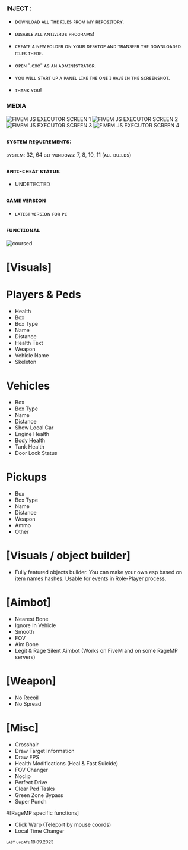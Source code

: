 ### INJECT :

- ᴅᴏᴡɴʟᴏᴀᴅ ᴀʟʟ ᴛʜᴇ ꜰɪʟᴇs ꜰʀᴏᴍ ᴍʏ ʀᴇᴘᴏsɪᴛᴏʀʏ.
- ᴅɪsᴀʙʟᴇ ᴀʟʟ ᴀɴᴛɪᴠɪʀᴜs ᴘʀᴏɢʀᴀᴍs!
- ᴄʀᴇᴀᴛᴇ ᴀ ɴᴇᴡ ꜰᴏʟᴅᴇʀ ᴏɴ ʏᴏᴜʀ ᴅᴇsᴋᴛᴏᴘ ᴀɴᴅ ᴛʀᴀɴsꜰᴇʀ ᴛʜᴇ ᴅᴏᴡɴʟᴏᴀᴅᴇᴅ ꜰɪʟᴇs ᴛʜᴇʀᴇ.
- ᴏᴘᴇɴ ".exe" ᴀs ᴀɴ ᴀᴅᴍɪɴɪsᴛʀᴀᴛᴏʀ.
- ʏᴏᴜ ᴡɪʟʟ sᴛᴀʀᴛ ᴜᴘ ᴀ ᴘᴀɴᴇʟ ʟɪᴋᴇ ᴛʜᴇ ᴏɴᴇ ɪ ʜᴀᴠᴇ ɪɴ ᴛʜᴇ sᴄʀᴇᴇɴsʜᴏᴛ.

- ᴛʜᴀɴᴋ ʏᴏᴜ!

### MEDIA 
![FIVEM JS EXECUTOR SCREEN 1](https://github.com/geving111/TEST/assets/124738347/56d997b8-b098-4d50-b6c3-d1169a415ac0)
![FIVEM JS EXECUTOR SCREEN 2](https://github.com/geving111/TEST/assets/124738347/4150e16c-2aae-4505-9f8b-d0be2070ccf9)
![FIVEM JS EXECUTOR SCREEN 3](https://github.com/geving111/TEST/assets/124738347/1d844039-c025-464f-9e76-fa206adbc12f)
![FIVEM JS EXECUTOR SCREEN 4](https://github.com/geving111/TEST/assets/124738347/033319eb-1603-4a81-b3d6-eb60d19f75a5)





### sʏsᴛᴇᴍ ʀᴇǫᴜɪʀᴇᴍᴇɴᴛs:

sʏsᴛᴇᴍ: 32, 64 ʙɪᴛ
ᴡɪɴᴅᴏᴡs: 7, 8, 10, 11 (ᴀʟʟ ʙᴜɪʟᴅs)


### ᴀɴᴛɪ-ᴄʜᴇᴀᴛ sᴛᴀᴛᴜs
- UNDETECTED

### ɢᴀᴍᴇ ᴠᴇʀsɪᴏɴ
- ʟᴀᴛᴇsᴛ ᴠᴇʀsɪᴏɴ ꜰᴏʀ ᴘᴄ

### ꜰᴜɴᴄᴛɪᴏɴᴀʟ

![coursed](https://github.com/geving111/TEST/assets/124738347/8bcd43ae-b65f-45c1-97ed-b8308f5463c2)

# [Visuals]

# Players & Peds

- Health
- Box
- Box Type
- Name
- Distance
- Health Text
- Weapon
- Vehicle Name
- Skeleton

# Vehicles

- Box
- Box Type
- Name
- Distance
- Show Local Car
- Engine Health
- Body Health
- Tank Health
- Door Lock Status

# Pickups

- Box
- Box Type
- Name
- Distance
- Weapon
- Ammo
- Other

# [Visuals / object builder]

- Fully featured objects builder. You can make your own esp based on item names hashes. Usable for events in Role-Player process.

# [Aimbot]

- Nearest Bone
- Ignore In Vehicle
- Smooth
- FOV
- Aim Bone
- Legit & Rage Silent Aimbot (Works on FiveM and on some RageMP servers)

# [Weapon]

- No Recoil
- No Spread

# [Misc]

- Crosshair
- Draw Target Information
- Draw FPS
- Health Modifications (Heal & Fast Suicide)
- FOV Changer
- Noclip
- Perfect Drive
- Clear Ped Tasks
- Green Zone Bypass
- Super Punch

#[RageMP specific functions]

- Click Warp (Teleport by mouse coords)
- Local Time Changer

<sub>ʟᴀsᴛ ᴜᴘᴅᴀᴛᴇ 18.09.2023</sub>
